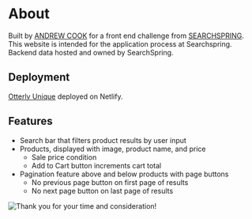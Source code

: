 
# About

Built by [ANDREW COOK](https://drewford.dev) for a front end challenge from [SEARCHSPRING](https://searchspring.com). This website is intended for the application process at Searchspring. Backend data hosted and owned by SearchSpring.

## Deployment

[Otterly Unique](https://shop-otterly.netlify.app) deployed on Netlify.

## Features

- Search bar that filters product results by user input
- Products, displayed with image, product name, and price
    - Sale price condition
    - Add to Cart button increments cart total
- Pagination feature above and below products with page buttons
    - No previous page button on first page of results
    - No next page button on last page of results

![Thank you for your time and consideration!](https://i.imgur.com/trXYHLd.png)